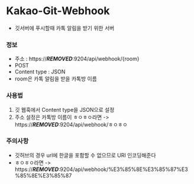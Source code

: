 # Kakao-Git-Webhook

*  깃서버에 푸시할때 카톡 알림을 받기 위한 서버

### 정보
- 주소 : https://***REMOVED***:9204/api/webhook/{room}
- POST
- Content type : JSON
- room은 카톡 알림을 받을 카톡방 이름

### 사용법
1. 깃 웹훅에서 Content type을 JSON으로 설정
2. 주소 설정은 카톡방 이름이 ㅎㅇㅎㅇ라면 -> https://***REMOVED***:9204/api/webhook/ㅎㅇㅎㅇ

### 주의사항
- 깃허브의 경우 url에 한글을 포함할 수 없으므로 URI 인코딩해준다
- ㅎㅇㅎㅇ라면 -> https://***REMOVED***:9204/api/webhook/%E3%85%8E%E3%85%87%E3%85%8E%E3%85%87

